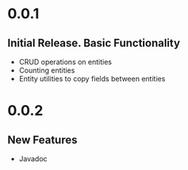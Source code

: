 # 0.0.1

## Initial Release. Basic Functionality

* CRUD operations on entities
* Counting entities
* Entity utilities to copy fields between entities

# 0.0.2

## New Features

* Javadoc

